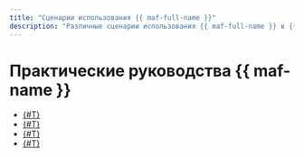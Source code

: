 ```yaml
---
title: "Сценарии использования {{ maf-full-name }}"
description: "Различные сценарии использования {{ maf-full-name }} в {{ yandex-cloud }}."
---
```


# Практические руководства {{ maf-name }}

* [{#T}](data-proc-automation.md)
* [{#T}](airflow-auto-tasks.md)
* [{#T}](using-python-sdk.md)
* [{#T}](lockbox-secrets-in-maf-cluster.md)

